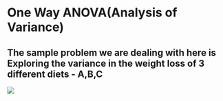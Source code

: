 # One Way ANOVA(Analysis of Variance)

## The sample problem we are dealing with here is Exploring the variance in the weight loss of 3 different diets - A,B,C

<img src="https://render.githubusercontent.com/render/math?math=SS_{total}= \sum_{all}(Individual-Overall\overline {Y})^2"/>
